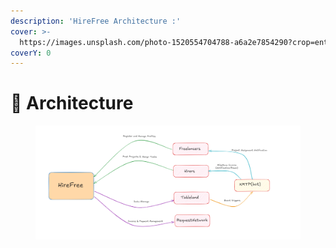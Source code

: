 ```yaml
---
description: 'HireFree Architecture :'
cover: >-
  https://images.unsplash.com/photo-1520554704788-a6a2e7854290?crop=entropy&cs=srgb&fm=jpg&ixid=M3wxOTcwMjR8MHwxfHNlYXJjaHw4fHxhcmNoaXRlY3R8ZW58MHx8fHwxNzMzNjY3OTgxfDA&ixlib=rb-4.0.3&q=85
coverY: 0
---
```


# 🏯 Architecture

<figure><img src="../../.gitbook/assets/image.png" alt=""><figcaption></figcaption></figure>
